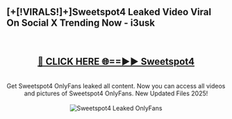 <h2>[+[!VIRALS!]+]Sweetspot4 Leaked Video Viral On Social X Trending Now - i3usk</h2>
<br>
<div align="center">
<h2><a href="https://libra.edu.pl?Sweetspot4" rel="nofollow">🔴 CLICK HERE 🌐==►► Sweetspot4</a></h2>
<br>
Get Sweetspot4 OnlyFans leaked all content. Now you can access all videos and pictures of Sweetspot4 OnlyFans. New Updated Files 2025!
<br>
<br>
<a href="https://libra.edu.pl?Sweetspot4" rel="nofollow" data-target="animated-image.originalLink"><img src="https://i.ibb.co.com/WyWwxjT/player-gif2.gif" alt="Sweetspot4 Leaked OnlyFans" style="max-width: 100%; display: inline-block;" data-target="animated-image.originalImage"></a>
</div>
<br>
